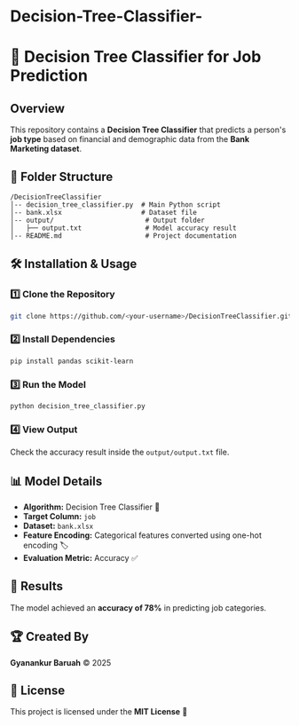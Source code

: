 # Decision-Tree-Classifier-

# 🚀 Decision Tree Classifier for Job Prediction

## Overview
This repository contains a **Decision Tree Classifier** that predicts a person's **job type** based on financial and demographic data from the **Bank Marketing dataset**.

## 📂 Folder Structure
```
/DecisionTreeClassifier
│-- decision_tree_classifier.py  # Main Python script
│-- bank.xlsx                    # Dataset file
│-- output/                       # Output folder
│   ├── output.txt                # Model accuracy result
│-- README.md                     # Project documentation
```

## 🛠 Installation & Usage
### **1️⃣ Clone the Repository**
```sh
git clone https://github.com/<your-username>/DecisionTreeClassifier.git
```
### **2️⃣ Install Dependencies**
```sh
pip install pandas scikit-learn
```
### **3️⃣ Run the Model**
```sh
python decision_tree_classifier.py
```
### **4️⃣ View Output**
Check the accuracy result inside the `output/output.txt` file.

## 📊 Model Details
- **Algorithm:** Decision Tree Classifier 🌳
- **Target Column:** `job`
- **Dataset:** `bank.xlsx`
- **Feature Encoding:** Categorical features converted using one-hot encoding 🏷
- **Evaluation Metric:** Accuracy ✅

## 🎯 Results
The model achieved an **accuracy of 78%** in predicting job categories.

## 🏆 Created By
**Gyanankur Baruah** © 2025  

## 📜 License
This project is licensed under the **MIT License** 📄
